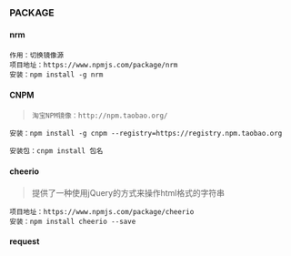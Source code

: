 ### PACKAGE

#### nrm

```
作用：切换镜像源
项目地址：https://www.npmjs.com/package/nrm
安装：npm install -g nrm

```

#### CNPM
> ```淘宝NPM镜像：http://npm.taobao.org/```

```
安装：npm install -g cnpm --registry=https://registry.npm.taobao.org

安装包：cnpm install 包名
```
#### cheerio
> 提供了一种使用jQuery的方式来操作html格式的字符串

```
项目地址：https://www.npmjs.com/package/cheerio
安装：npm install cheerio --save
```
#### request